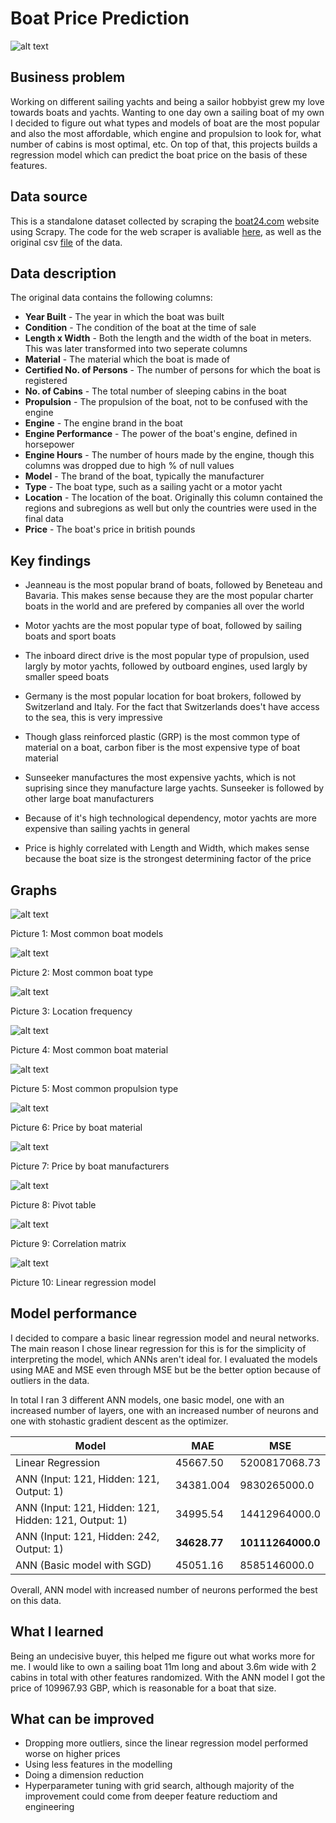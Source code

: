 # Boat Price Prediction
![alt text](pictures/wallpaper_boat.jpg "Wallpaper")

## Business problem
Working on different sailing yachts and being a sailor hobbyist grew my love towards boats and yachts. Wanting to one day own a sailing boat of my own I decided to figure out what types and models of boat are the most popular and also the most affordable, which engine and propulsion to look for, what number of cabins is most optimal, etc. On top of that, this projects builds a regression model which can predict the boat price on the basis of these features.

## Data source
This is a standalone dataset collected by scraping the [boat24.com](https://www.boat24.com/uk/secondhandboats/?occ=1979) website using Scrapy. The code for the web scraper is avaliable [here](https://github.com/teolj96/Boats_Project_repo/blob/main/boats.py), as well as the original csv [file](https://github.com/teolj96/Boats_Project_repo/blob/main/boats_final_2.csv) of the data.

## Data description
The original data contains the following columns:
* **Year Built** - The year in which the boat was built
* **Condition** - The condition of the boat at the time of sale
* **Length x Width** - Both the length and the width of the boat in meters. This was later transformed into two seperate columns
* **Material** - The material which the boat is made of
* **Certified No. of Persons** - The number of persons for which the boat is registered
* **No. of Cabins** - The total number of sleeping cabins in the boat
* **Propulsion** - The propulsion of the boat, not to be confused with the engine
* **Engine** - The engine brand in the boat
* **Engine Performance** - The power of the boat's engine, defined in horsepower
* **Engine Hours** - The number of hours made by the engine, though this columns was dropped due to high % of null values
* **Model** - The brand of the boat, typically the manufacturer
* **Type** - The boat type, such as a sailing yacht or a motor yacht
* **Location** - The location of the boat. Originally this column contained the regions and subregions as well but only the countries were used in the final data
* **Price** - The boat's price in british pounds

## Key findings
* Jeanneau is the most popular brand of boats, followed by Beneteau and Bavaria. This makes sense because they are the most popular charter boats in the world and are prefered by companies all over the world

* Motor yachts are the most popular type of boat, followed by sailing boats and sport boats

* The inboard direct drive is the most popular type of propulsion, used largly by motor yachts, followed by outboard engines, used largly by smaller speed boats

* Germany is the most popular location for boat brokers, followed by Switzerland and Italy. For the fact that Switzerlands does't have access to the sea, this is very impressive

* Though glass reinforced plastic (GRP) is the most common type of material on a boat, carbon fiber is the most expensive type of boat material

* Sunseeker manufactures the most expensive yachts, which is not suprising since they manufacture large yachts. Sunseeker is followed by other large boat manufacturers

* Because of it's high technological dependency, motor yachts are more expensive than sailing yachts in general

* Price is highly correlated with Length and Width, which makes sense because the boat size is the strongest determining factor of the price

## Graphs
![alt text](pictures/boat_model.jpg "Boat Model")

Picture 1: Most common boat models

![alt text](pictures/boat_type.jpg "Boat Type")

Picture 2: Most common boat type

![alt text](pictures/location_freq.jpg "Location Frequency")

Picture 3: Location frequency

![alt text](pictures/material.jpg "Boat Material")

Picture 4: Most common boat material

![alt text](pictures/propulsion_count.jpg "Propulsion count")

Picture 5: Most common propulsion type

![alt text](pictures/price_material.jpg "Price by boat material")

Picture 6: Price by boat material

![alt text](pictures/price_model_2.jpg "Price by boat model")

Picture 7: Price by boat manufacturers

![alt text](pictures/pivot_eng_price.jpg "Pivot table")

Picture 8: Pivot table

![alt text](pictures/corr_matrix.jpg "Correlation matrix")

Picture 9: Correlation matrix

![alt text](pictures/lin_reg.jpg "Linear regression")

Picture 10: Linear regression model

## Model performance
I decided to compare a basic linear regression model and neural networks. The main reason I chose linear regression for this is for the simplicity of interpreting the model, which ANNs aren't ideal for. I evaluated the models using MAE and MSE even through MSE but be the better option because of outliers in the data.

In total I ran 3 different ANN models, one basic model, one with an increased number of layers, one with an increased number of neurons and one with stohastic gradient descent as the optimizer.

| Model         | MAE         | MSE         |
| ------------- |-------------|-------------|
| Linear Regression      | 45667.50| 5200817068.73 |
| ANN (Input: 121, Hidden: 121, Output: 1) | 34381.004      |9830265000.0|
| ANN (Input: 121, Hidden: 121, Hidden: 121, Output: 1)   | 34995.54 | 14412964000.0 |
| ANN (Input: 121, Hidden: 242, Output: 1)           | **34628.77**      | **10111264000.0** |
| ANN (Basic model with SGD)                     | 45051.16 | 8585146000.0 |

Overall, ANN model with increased number of neurons performed the best on this data.

## What I learned
Being an undecisive buyer, this helped me figure out what works more for me. I would like to own a sailing boat 11m long and about 3.6m wide with 2 cabins in total with other features randomized. With the ANN model I got the price of 109967.93 GBP, which is reasonable for a boat that size.

## What can be improved
* Dropping more outliers, since the linear regression model performed worse on higher prices
* Using less features in the modelling
* Doing a dimension reduction
* Hyperparameter tuning with grid search, although majority of the improvement could come from deeper feature reductiom and engineering
